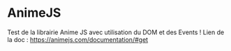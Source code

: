 # AnimeJS
Test de la librairie Anime JS avec utilisation du DOM et des Events ! 
Lien de la doc :
https://animejs.com/documentation/#get
